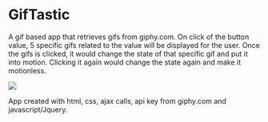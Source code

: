 # GifTastic

A gif based app that retrieves gifs from giphy.com. 
On click of the button value, 5 specific gifs related to the value will be displayed for the user.
Once the gifs is clicked, it would change the state of that specific gif and put it into motion.
Clicking it again would change the state again and make it motionless. 


<img src="https://media.giphy.com/media/dVcCBWcKtjFA8uMUKL/giphy.gif" />

App created with html, css, ajax calls, api key from giphy.com and javascript/Jquery.
